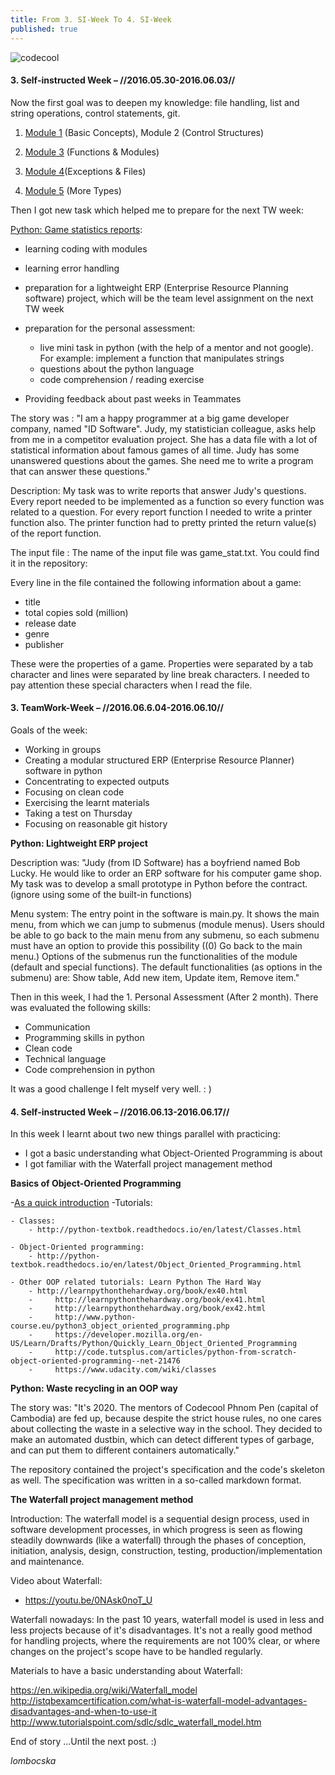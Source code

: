 ```yaml
---
title: From 3. SI-Week To 4. SI-Week
published: true
---
```


![codecool](/blog/img/img_posts/codecool_4-6.png "codecool")


#### 3. Self-instructed Week  – //2016.05.30-2016.06.03//



Now the first goal was to deepen my knowledge: file handling, list and string operations, control statements, git.

1. [Module 1](http://www.sololearn.com/Course/Python/) (Basic Concepts), Module 2 (Control Structures) 

2. [Module 3](http://www.sololearn.com/Course/Python/) (Functions & Modules)

3. [Module 4](http://python-textbok.readthedocs.io/en/1.0/Errors_and_Exceptions.html)(Exceptions & Files)

4. [Module 5](http://www.sololearn.com/Course/Python/) (More Types)




Then I got new task which helped me to prepare for the next TW week:


[Python: Game statistics reports](https://github.com/CodecoolBP20161/python-game-statistics-3rd-si-lombocska):

- learning coding with modules
- learning error handling
- preparation for a lightweight ERP (Enterprise Resource Planning software) project, which will be the team level assignment on the next TW week 
- preparation for the personal assessment:

	- live mini task in python (with the help of a mentor and not google). For example: implement a function that manipulates strings
	- questions about the python language
	- code comprehension / reading exercise
 
- Providing feedback about past weeks in Teammates

 
The story was : "I am a happy programmer at a big game developer company, named "ID Software". Judy, my statistician colleague, asks help from me in a competitor evaluation project. She has a data file with a lot of statistical information about famous games of all time. Judy has some unanswered questions about the games. She need me to write a program that can answer these questions."

Description: My task was to write reports that answer Judy's questions. Every report needed to be implemented as a function so every function was related to a question. For every report function I needed to write a printer function also. The printer function had to pretty printed the return value(s) of the report function.

The input file : The name of the input file was game_stat.txt. You could find it in the repository:


Every line in the file contained the following information about a game:

- title
- total copies sold (million)
- release date
- genre
- publisher


These were the properties of a game. Properties were separated by a tab character and lines were separated by line break characters. I needed to pay attention these special characters when I read the file.

 
#### 3. TeamWork-Week  –  //2016.06.6.04-2016.06.10//



Goals of the week:

- Working in groups
- Creating a modular structured ERP (Enterprise Resource Planner) software in python
- Concentrating to expected outputs
- Focusing on clean code
- Exercising the learnt materials
- Taking a test on Thursday
- Focusing on reasonable git history



**Python: Lightweight ERP project**

Description was: "Judy (from ID Software) has a boyfriend named Bob Lucky. He would like to order an ERP software for his computer game shop. My task was to develop a small prototype in Python before the contract. (ignore using some of the built-in functions)

Menu system: The entry point in the software is main.py. It shows the main menu, from which we can jump to submenus (module menus). Users should be able to go back to the main menu from any submenu, so each submenu must have an option to provide this possibility ((0) Go back to the main menu.)
Options of the submenus run the functionalities of the module (default and special functions).
The default functionalities (as options in the submenu) are: Show table, Add new item, Update item, Remove item."


Then in this week, I had the 1. Personal Assessment (After 2 month). There was evaluated the following skills:

- Communication
- Programming skills in python
- Clean code
- Technical language
- Code comprehension in python


It was a good challenge I felt myself very well. : )


#### 4. Self-instructed Week  – //2016.06.13-2016.06.17//




In this week I learnt about two new things parallel with practicing:

- I got a basic understanding what Object-Oriented Programming is about
- I got familiar with the Waterfall project management method


**Basics of Object-Oriented Programming**


-[As a quick introduction](https://youtu.be/iyXyxvs-544)
-Tutorials:

    - Classes:
    	- http://python-textbok.readthedocs.io/en/latest/Classes.html

    - Object-Oriented programming:
    	- http://python-textbok.readthedocs.io/en/latest/Object_Oriented_Programming.html

    - Other OOP related tutorials: Learn Python The Hard Way
		- http://learnpythonthehardway.org/book/ex40.html
		-     http://learnpythonthehardway.org/book/ex41.html
        -     http://learnpythonthehardway.org/book/ex42.html
        -     http://www.python-course.eu/python3_object_oriented_programming.php
        -     https://developer.mozilla.org/en-US/Learn/Drafts/Python/Quickly_Learn_Object_Oriented_Programming
        -     http://code.tutsplus.com/articles/python-from-scratch-object-oriented-programming--net-21476
        -     https://www.udacity.com/wiki/classes



**Python: Waste recycling in an OOP way**

The story was: "It's 2020. The mentors of Codecool Phnom Pen (capital of Cambodia) are fed up, because despite the strict house rules, no one cares about collecting the waste in a selective way in the school. They decided to make an automated dustbin, which can detect different types of garbage, and can put them to different containers automatically."

The repository contained the project's specification and the code's skeleton as well. The specification was written in a so-called markdown format.


**The Waterfall project management method**

Introduction: The waterfall model is a sequential design process, used in software development processes, in which progress is seen as flowing steadily downwards (like a waterfall) through the phases of conception, initiation, analysis, design, construction, testing, production/implementation and maintenance.

Video about Waterfall:

- https://youtu.be/0NAsk0noT_U

Waterfall nowadays: In the past 10 years, waterfall model is used in less and less projects because of it's disadvantages. It's not a really good method for handling projects, where the requirements are not 100% clear, or where changes on the project's scope have to be handled regularly.

Materials to have a basic understanding about Waterfall:

https://en.wikipedia.org/wiki/Waterfall_model
http://istqbexamcertification.com/what-is-waterfall-model-advantages-disadvantages-and-when-to-use-it
http://www.tutorialspoint.com/sdlc/sdlc_waterfall_model.htm




End of story ...Until the next post. :)


_lombocska_
